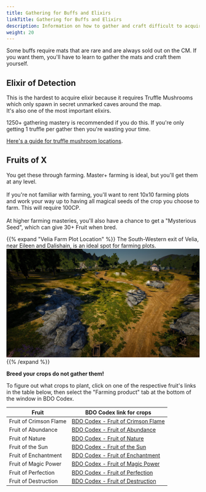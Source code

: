 ```yaml
---
title: Gathering for Buffs and Elixirs
linkTitle: Gathering for Buffs and Elixirs
description: Information on how to gather and craft difficult to acquire buffs.
weight: 20
---
```


Some buffs require mats that are rare and are always sold out on the CM. If you want them, you'll have to learn to gather the mats and craft them yourself.  

## Elixir of Detection
This is the hardest to acquire elixir because it requires Truffle Mushrooms which only spawn in secret unmarked caves around the map.  
It's also one of the most important elixirs.

1250+ gathering mastery is recommended if you do this. If you're only getting 1 truffle per gather then you're wasting your time.

[Here's a guide for truffle mushroom locations](https://grumpygreen.cricket/truffle-mushroom/).

## Fruits of X
You get these through farming. Master+ farming is ideal, but you'll get them at any level.  
<br>
If you're not familiar with farming, you'll want to rent 10x10 farming plots and work your way up to having all magical seeds of the crop you choose to farm. This will require 100CP.  
<br>
At higher farming masteries, you'll also have a chance to get a "Mysterious Seed", which can give 30+ Fruit when bred.

{{% expand "Velia Farm Plot Location" %}}
The South-Western exit of Velia, near Eileen and Dalishain, is an ideal spot for farming plots.
![Velia Farming Plot Location](../../../_images/Velia_Farm_Plot_Location.jpg)
{{% /expand %}}

**Breed your crops do not gather them!**

To figure out what crops to plant, click on one of the respective fruit's links in the table below, then select the "Farming product" tab at the bottom of the window in BDO Codex.

| Fruit                         | BDO Codex link for crops                                                 |
|-------------------------------|--------------------------------------------------------------------------|
| Fruit of Crimson Flame        | [BDO Codex - Fruit of Crimson Flame](https://bdocodex.com/us/item/5201/) |
| Fruit of Abundance            | [BDO Codex - Fruit of Abundance](https://bdocodex.com/us/item/5203/)     |
| Fruit of Nature               | [BDO Codex - Fruit of Nature](https://bdocodex.com/us/item/5205/)        |
| Fruit of the Sun              | [BDO Codex - Fruit of the Sun](https://bdocodex.com/us/item/5207/)       |
| Fruit of Enchantment          | [BDO Codex - Fruit of Enchantment](https://bdocodex.com/us/item/5209/)   |
| Fruit of Magic Power          | [BDO Codex - Fruit of Magic Power](https://bdocodex.com/us/item/5211/)   |
| Fruit of Perfection           | [BDO Codex - Fruit of Perfection](https://bdocodex.com/us/item/5213/)    |
| Fruit of Destruction          | [BDO Codex - Fruit of Destruction](https://bdocodex.com/us/item/5215/)   |